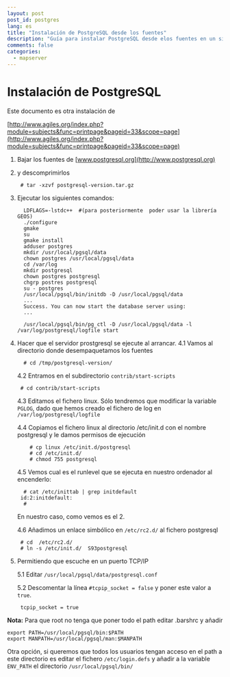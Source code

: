```yaml
---
layout: post
post_id: postgres
lang: es
title: "Instalación de PostgreSQL desde los fuentes"
description: "Guía para instalar PostgreSQL desde elos fuentes en un sistema GNU/Linux"
comments: false
categories: 
  - mapserver
---
```



# Instalación de PostgreSQL

Este documento es otra instalación de

[http://www.agiles.org/index.php?module=subjects&func=printpage&pageid=33&scope=page](http://www.agiles.org/index.php?module=subjects&func=printpage&pageid=33&scope=page)


1. Bajar los fuentes de [www.postgresql.org](http://www.postgresql.org)
2. y descomprimirlos
    
        # tar -xzvf postgresql-version.tar.gz
   
3. Ejecutar los siguientes comandos:

        
         LDFLAGS=-lstdc++  #(para posteriormente  poder usar la librería GEOS)
         ./configure
         gmake
         su
         gmake install
         adduser postgres
         mkdir /usr/local/pgsql/data
         chown postgres /usr/local/pgsql/data
         cd /var/log
         mkdir postgresql
         chown postgres postgresql
         chgrp postres postgresql
         su - postgres
         /usr/local/pgsql/bin/initdb -D /usr/local/pgsql/data
         ...
         Success. You can now start the database server using:
         ...
  
         /usr/local/pgsql/bin/pg_ctl -D /usr/local/pgsql/data -l /var/log/postgresql/logfile start
 

4. Hacer que el servidor prostgresql se ejecute al arrancar.
    4.1 Vamos al directorio donde desempaquetamos los fuentes
      
	     # cd /tmp/postgresql-version/
	   
    4.2 Entramos en el subdirectorio `contrib/start-scripts`

        # cd contrib/start-scripts

    4.3 Editamos el fichero linux.
    Sólo tendremos que modificar la variable `PGLOG`, dado que hemos creado el fichero de log en `/var/log/postgresql/logfile`

    4.4 Copiamos el fichero linux al directorio /etc/init.d con el nombre
       postgresql y le damos permisos de ejecución
           
           # cp linux /etc/init.d/postgresql 
           # cd /etc/init.d/
           # chmod 755 postgresql 
     
    4.5 Vemos cual es el runlevel que se ejecuta en nuestro ordenador al encenderlo:

         # cat /etc/inittab | grep initdefault
        id:2:initdefault:
         #
    En nuestro caso, como vemos es el 2.
    
    4.6 Añadimos un enlace simbólico en `/etc/rc2.d/` al fichero postgresql
        
        # cd  /etc/rc2.d/
        # ln -s /etc/init.d/  S93postgresql
   
5. Permitiendo que escuche en un puerto TCP/IP 

    5.1 Editar `/usr/local/pgsql/data/postgresql.conf`
    
    5.2 Descomentar la línea `#tcpip_socket = false` y poner este valor a `true`.
    
        tcpip_socket = true
       

__Nota:__ Para que root no tenga que poner todo el path editar .barshrc y añadir

    export PATH=/usr/local/pgsql/bin:$PATH
    export MANPATH=/usr/local/pgsql/man:$MANPATH

Otra opción, si queremos que todos los usuarios tengan acceso en el path
a este directorio es editar el fichero `/etc/login.defs` y añadir a la
variable `ENV_PATH` el directorio `/usr/local/pgsql/bin/`


